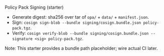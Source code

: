 Policy Pack Signing (starter)

- Generate digest: sha256 over tar of `opa/` + `data/` + `manifest.json`.
- Sign: `cosign sign-blob --bundle signing/cosign.bundle.json policy-pack.tgz`.
- Verify: `cosign verify-blob --bundle signing/cosign.bundle.json --signature <sig> policy-pack.tgz`.

Note: This starter provides a bundle path placeholder; wire actual CI later.
